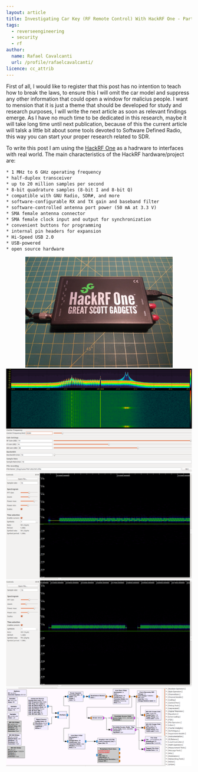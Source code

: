 ```yaml
---
layout: article
title: Investigating Car Key (RF Remote Control) With HackRF One - Part 1
tags:
  - reverseengineering
  - security
  - rf
author:
  name: Rafael Cavalcanti
  url: /profile/rafaelcavalcanti/
licence: cc_attrib
---
```


First of all, I would like to register that this post has no intention to teach how to break the laws, to ensure this I will omit the car model and suppress any other information that could open a window for malicius people. I want to mension that it is just a theme that should be developed for study and research purposes, I will write the next article as soon as relevant findings emerge. As I have no much time to be dedicated in this research, maybe it will take long time until next publication, because of this the current article will talsk a little bit about some tools devoted to Software Defined Radio, this way you can start your proper research related to SDR.

To write this post I am using the [HackRF One](https://greatscottgadgets.com/hackrf/one/) as a hadrware to interfaces with real world. The main characteristics of the HackRF hardware/project are:

    * 1 MHz to 6 GHz operating frequency
    * half-duplex transceiver
    * up to 20 million samples per second
    * 8-bit quadrature samples (8-bit I and 8-bit Q)
    * compatible with GNU Radio, SDR#, and more
    * software-configurable RX and TX gain and baseband filter
    * software-controlled antenna port power (50 mA at 3.3 V)
    * SMA female antenna connector
    * SMA female clock input and output for synchronization
    * convenient buttons for programming
    * internal pin headers for expansion
    * Hi-Speed USB 2.0
    * USB-powered
    * open source hardware

<center><img src="/images/posts/00006-E.jpg" alt="drawing" width="400" /></center>

<img src="/images/posts/00006-A.png" />

<img src="/images/posts/00006-B.png" />

<img src="/images/posts/00006-C.png" />

<img src="/images/posts/00006-D.png" />